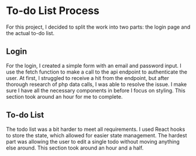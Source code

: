 # To-do List Process
For this project, I decided to split the work into two parts: the login page and the actual to-do list.

## Login
For the login, I created a simple form with an email and password input. I use the fetch function to make a call to the api endpoint to authenticate the user. At first, I struggled to receive a hit from the endpoint, but after thorough research of php data calls, I was able to resolve the issue. I make sure I have all the necessary components in before I focus on styling. This section took around an hour for me to complete.

## To-do List
The todo list was a bit harder to meet all requirements. I used React hooks to store the state, which allowed for easier state management. The hardest part was allowing the user to edit a single todo without moving anything else around. This section took around an hour and a half.